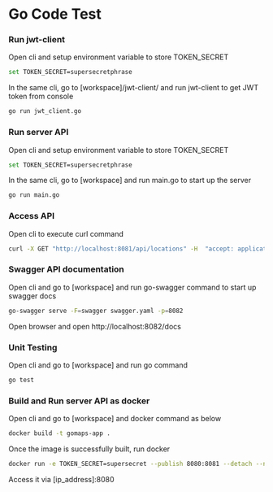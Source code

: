 # Go Code Test

### Run jwt-client

Open cli and setup environment variable to store TOKEN_SECRET

```sh
set TOKEN_SECRET=supersecretphrase
```

In the same cli, go to [workspace]/jwt-client/ and run jwt-client to get JWT token from console

```sh
go run jwt_client.go
```

### Run server API

Open cli and setup environment variable to store TOKEN_SECRET

```sh
set TOKEN_SECRET=supersecretphrase
```

In the same cli, go to [workspace] and run main.go to start up the server
```sh
go run main.go
```

### Access API

Open cli to execute curl command
```sh
curl -X GET "http://localhost:8081/api/locations" -H  "accept: application/json" -H  "Token: <Access Token>"
```

### Swagger API documentation

Open cli and go to [workspace] and run go-swagger command to start up swagger docs

```sh
go-swagger serve -F=swagger swagger.yaml -p=8082
```

Open browser and open http://localhost:8082/docs

### Unit Testing

Open cli and go to [workspace] and run go command

```sh
go test
```

### Build and Run server API as docker 

Open cli and go to [workspace] and docker command as below

```sh
docker build -t gomaps-app .
```

Once the image is successfully built, run docker 

```sh
docker run -e TOKEN_SECRET=supersecret --publish 8080:8081 --detach --name gomaps-app gomaps-app:latest
```

Access it via [ip_address]:8080
